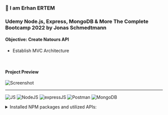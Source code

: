 ### 👋 **I am Erhan ERTEM**

### Udemy Node.js, Express, MongoDB & More The Complete Bootcamp 2022 by Jonas Schmedtmann

#### **Objective:** Create Natours API

- Establish MVC Architecture

&emsp;

<!-- #### Link to Project &rarr; [Natours-App](https://natours-app-erhan-ertem.heroku.app) -->

#### Project Preview

![Screenshot](screenshot.gif)

---

![JS](https://img.shields.io/badge/JavaScript-323330?style=flat&logo=javascript&logoColor=F7DF1E) ![NodeJS](https://img.shields.io/badge/Node.js-339933?style=flat&logo=nodedotjs&logoColor=white) ![expressJS](https://img.shields.io/badge/Express.js-000000?style=flat&logo=express&logoColor=white) ![Postman](https://img.shields.io/badge/Postman-FF6C37?style=flat&logo=Postman&logoColor=white) ![MongoDB](https://img.shields.io/badge/MongoDB-4EA94B?style=flat&logo=mongodb&logoColor=white)

<details>
<summary>Installed NPM packages and utilized APIs:</summary>

| Package command       | Package link                               | Description                                                                                           |
| --------------------- | ------------------------------------------ | ----------------------------------------------------------------------------------------------------- |
| npm i -g nodemon      | https://www.npmjs.com/package/nodemon      | Nodemon is a helper tool for developing Node.js based applications.                                   |
| npm i -g win-node-env | https://www.npmjs.com/package/win-node-env | Run npm scripts on Windows (package.JSON) that set (common) environment variables.                    |
| npm i -g ndb          | https://www.npmjs.com/package/ndb          | An improved debugging experience for Node.js thru ChromeDevTools                                      |
| npm i dotenv          | https://www.npmjs.com/package/dotenv       | Dotenv is a zero-dependency module that loads environment variables from a .env file into process.env |
| npm i express         | https://www.npmjs.com/package/express      | Fast, unopinionated, minimalist web framework for Node.js                                             |
| npm i morgan          | https://www.npmjs.com/package/morgan       | HTTP request logger middleware for node terminal.js                                                   |
| npm i mongoose        | https://www.npmjs.com/package/mongoose     | Mongoose is a MongoDB object modeling tool designed to work in an asynchronous environment.           |
| npm i slugify         | https://www.npmjs.com/package/slugify      | Slugifies the strings                                                                                 |
| npm i validator       | https://www.npmjs.com/package/validator    | A library of string validators and sanitizers                                                         |
| npm i bcryptjs        | https://github.com/dcodeIO/bcrypt.js       | Optimized bcrypt in JavaScript with zero dependencies                                                 |
| npm i jsonwebtoken    | https://www.npmjs.com/package/jsonwebtoken | An implementation of JSON Web Tokens                                                                  |
| npm i nodemailer      | https://nodemailer.com/about/              | Send emails from Node.js                                                                              |

</details>

&emsp;
